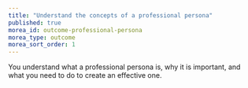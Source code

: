 ```yaml
---
title: "Understand the concepts of a professional persona"
published: true
morea_id: outcome-professional-persona
morea_type: outcome
morea_sort_order: 1
---
```


You understand what a professional persona is, why it is important, and what you need to do to create an effective one. 